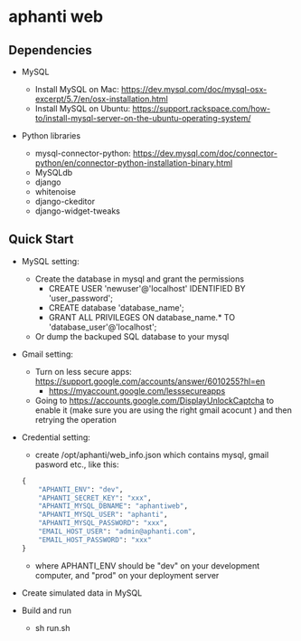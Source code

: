 # aphanti web

## Dependencies

+ MySQL
    - Install MySQL on Mac: https://dev.mysql.com/doc/mysql-osx-excerpt/5.7/en/osx-installation.html
    - Install MySQL on Ubuntu: https://support.rackspace.com/how-to/install-mysql-server-on-the-ubuntu-operating-system/


+ Python libraries
    - mysql-connector-python: https://dev.mysql.com/doc/connector-python/en/connector-python-installation-binary.html
    - MySQLdb
    - django
    - whitenoise
    - django-ckeditor
    - django-widget-tweaks



## Quick Start

+ MySQL setting: 
    - Create the database in mysql and grant the permissions
        + CREATE USER 'newuser'@'localhost' IDENTIFIED BY 'user_password';
        + CREATE database 'database_name';
        + GRANT ALL PRIVILEGES ON database_name.* TO 'database_user'@'localhost';
    - Or dump the backuped SQL database to your mysql 

+ Gmail setting:
    - Turn on less secure apps: https://support.google.com/accounts/answer/6010255?hl=en
        + https://myaccount.google.com/lesssecureapps
    - Going to https://accounts.google.com/DisplayUnlockCaptcha to enable it (make sure you are using the right gmail acocunt ) and then retrying the operation


+ Credential setting: 
    - create /opt/aphanti/web_info.json which contains mysql, gmail pasword etc., like this:
    ```python
    {
        "APHANTI_ENV": "dev",
        "APHANTI_SECRET_KEY": "xxx",
        "APHANTI_MYSQL_DBNAME": "aphantiweb",
        "APHANTI_MYSQL_USER": "aphanti",
        "APHANTI_MYSQL_PASSWORD": "xxx",
        "EMAIL_HOST_USER": "admin@aphanti.com",
        "EMAIL_HOST_PASSWORD": "xxx"
    }
    ```
    - where APHANTI_ENV should be "dev" on your development computer, and "prod" on your deployment server

+ Create simulated data in MySQL


+ Build and run
    - sh run.sh

